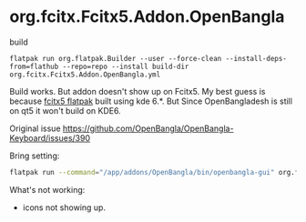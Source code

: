 # org.fcitx.Fcitx5.Addon.OpenBangla


build

```
flatpak run org.flatpak.Builder --user --force-clean --install-deps-from=flathub --repo=repo --install build-dir org.fcitx.Fcitx5.Addon.OpenBangla.yml
```

Build works.
But addon doesn't show up on Fcitx5. My best guess is because [fcitx5 flatpak](https://github.com/fcitx/flatpak-fcitx5/blob/master/org.fcitx.Fcitx5.yaml) built using kde 6.*. But Since OpenBangladesh is still on qt5 it won't build on KDE6. 

Original issue https://github.com/OpenBangla/OpenBangla-Keyboard/issues/390

Bring setting:
```sh
flatpak run --command="/app/addons/OpenBangla/bin/openbangla-gui" org.fcitx.Fcitx5
```

What's not working:
- icons not showing up.

